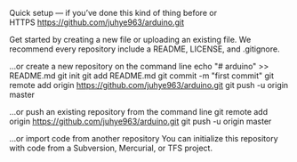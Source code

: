 ﻿Quick setup — if you’ve done this kind of thing before
or	
HTTPS
https://github.com/juhye963/arduino.git

Get started by creating a new file or uploading an existing file. We recommend every repository include a README, LICENSE, and .gitignore.



…or create a new repository on the command line
echo "# arduino" >> README.md
git init
git add README.md
git commit -m "first commit"
git remote add origin https://github.com/juhye963/arduino.git
git push -u origin master



…or push an existing repository from the command line
git remote add origin https://github.com/juhye963/arduino.git
git push -u origin master



…or import code from another repository
You can initialize this repository with code from a Subversion, Mercurial, or TFS project.

